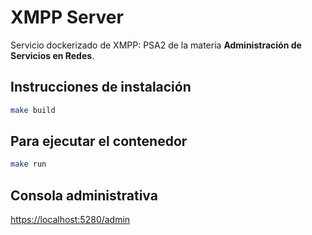 # XMPP Server

Servicio dockerizado de XMPP: PSA2 de la materia **Administración de Servicios en Redes**.

## Instrucciones de instalación

```bash
make build
```

## Para ejecutar el contenedor

```bash
make run
```


## Consola administrativa
[https://localhost:5280/admin](https://localhost:5280/admin)